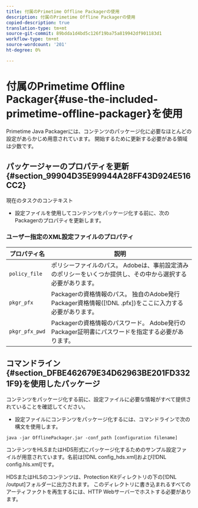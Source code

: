 ```yaml
---
title: 付属のPrimetime Offline Packagerの使用
description: 付属のPrimetime Offline Packagerの使用
copied-description: true
translation-type: tm+mt
source-git-commit: 89bdda1d4bd5c126f19ba75a819942df901183d1
workflow-type: tm+mt
source-wordcount: '201'
ht-degree: 0%

---
```



# 付属のPrimetime Offline Packager{#use-the-included-primetime-offline-packager}を使用

Primetime Java Packagerには、コンテンツのパッケージ化に必要なほとんどの設定があらかじめ用意されています。 開始するために更新する必要がある領域は少数です。

## パッケージャーのプロパティを更新{#section_99904D35E99944A28FF43D924E516CC2}

現在のタスクのコンテキスト

* 設定ファイルを使用してコンテンツをパッケージ化する前に、次のPackagerのプロパティを更新します。

### ユーザー指定のXML設定ファイルのプロパティ

| プロパティ名 | 説明 |
|---|---|
| `policy_file` | ポリシーファイルのパス。 Adobeは、事前設定済みのポリシーをいくつか提供し、その中から選択する必要があります。 |
| `pkgr_pfx` | Packagerの資格情報のパス。 独自のAdobe発行Packager資格情報([!DNL .pfx])をここに入力する必要があります。 |
| `pkgr_pfx_pwd` | Packagerの資格情報のパスワード。 Adobe発行のPackager証明書にパスワードを指定する必要があります。 |

## コマンドライン{#section_DFBE462679E34D62963BE201FD3321F9}を使用したパッケージ

コンテンツをパッケージ化する前に、設定ファイルに必要な情報がすべて提供されていることを確認してください。

* 設定ファイルにコンテンツをパッケージ化するには、コマンドラインで次の構文を使用します。

```
java -jar OfflinePackager.jar -conf_path [configuration filename]
```

コンテンツをHLSまたはHDS形式にパッケージ化するためのサンプル設定ファイルが用意されています。名前は[!DNL config_hds.xml]および[!DNL config.hls.xml]です。

HDSまたはHLSのコンテンツは、Protection Kitディレクトリの下の[!DNL /output]フォルダーに出力されます。 このディレクトリに書き込まれるすべてのアーティファクトを再生するには、HTTP Webサーバーでホストする必要があります。
